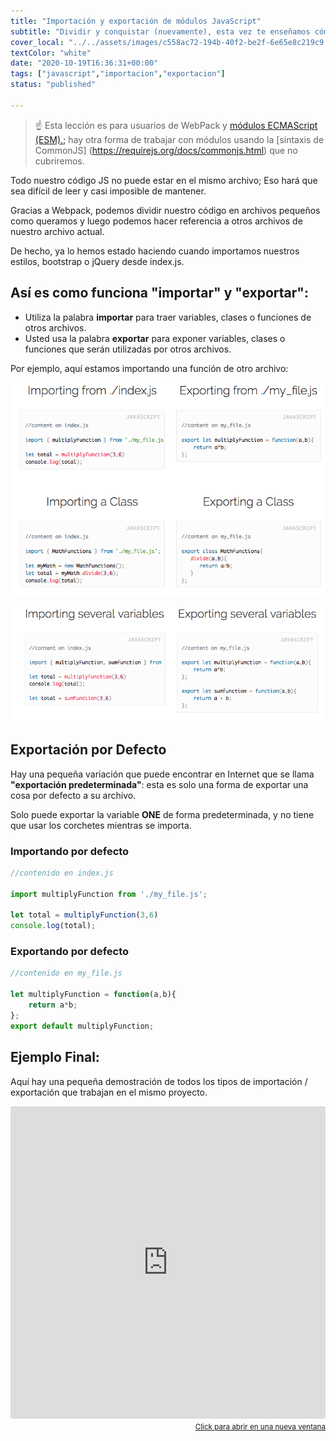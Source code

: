 ```yaml
---
title: "Importación y exportación de módulos JavaScript"
subtitle: "Dividir y conquistar (nuevamente), esta vez te enseñamos cómo dividir tu código en varios archivos para evitar conflictos de GIT y también para estar más organizado.  Al final de esta lección, podrás dominar la importación y exportación de JavaScript."
cover_local: "../../assets/images/c558ac72-194b-40f2-be2f-6e65e8c219c9.png"
textColor: "white"
date: "2020-10-19T16:36:31+00:00"
tags: ["javascript","importacion","exportacion"]
status: "published"

---
```


> :point_up: Esta lección es para usuarios de WebPack y [módulos ECMAScript (ESM).;](https://nodejs.org/api/esm.html) hay otra forma de trabajar con módulos usando la [sintaxis de CommonJS] (https://requirejs.org/docs/commonjs.html) que no cubriremos.

Todo nuestro código JS no puede estar en el mismo archivo; Eso hará que sea difícil de leer y casi imposible de mantener.

Gracias a Webpack, podemos dividir nuestro código en archivos pequeños como queramos y luego podemos hacer referencia a otros archivos de nuestro archivo actual.

De hecho, ya lo hemos estado haciendo cuando importamos nuestros estilos, bootstrap o jQuery desde index.js.

## Así es como funciona "importar" y "exportar":


+ Utiliza la palabra **importar** para traer variables, clases o funciones de otros archivos.
+ Usted usa la palabra **exportar** para exponer variables, clases o funciones que serán utilizadas por otros archivos.

Por ejemplo, aquí estamos importando una función de otro archivo:


![javascript import](../../assets/images/f7b8c75d-e7d4-481e-8346-b95d54a235f6.png)

![javascript import](../../assets/images/2cdb146a-d6f7-4591-96fc-e50aef07aca5.png)


## Exportación por Defecto


Hay una pequeña variación que puede encontrar en Internet que se llama **"exportación predeterminada"**: esta es solo una forma de exportar una cosa por defecto a su archivo.

Solo puede exportar la variable **ONE** de forma predeterminada, y no tiene que usar los corchetes mientras se importa.


### Importando por defecto

```javascript
//contenido en index.js 

import multiplyFunction from './my_file.js';

let total = multiplyFunction(3,6)
console.log(total);
```

### Exportando por defecto

```javascript
//contenido en my_file.js 

let multiplyFunction = function(a,b){
    return a*b;
};
export default multiplyFunction;
```



## Ejemplo Final:


Aquí hay una pequeña demostración de todos los tipos de importación / exportación que trabajan en el mismo proyecto.

<iframe src="https://codesandbox.io/embed/218y1prppj?hidenavigation=1" style="width:100%; height:500px; border:0; border-radius: 4px; overflow:hidden;" sandbox="allow-modals allow-forms allow-popups allow-scripts allow-same-origin"></iframe>

<div align="right"><small><a href="https://codesandbox.io/embed/218y1prppj?hidenavigation=1">Click para abrir en una nueva ventana</a></small></div>



